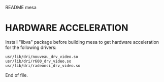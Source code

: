 README mesa


HARDWARE ACCELERATION
=====================

Install "libva" package before building mesa to get hardware
acceleration for the following drivers:

	usr/lib/dri/nouveau_drv_video.so
	usr/lib/dri/r600_drv_video.so
	usr/lib/dri/radeonsi_drv_video.so


End of file.

